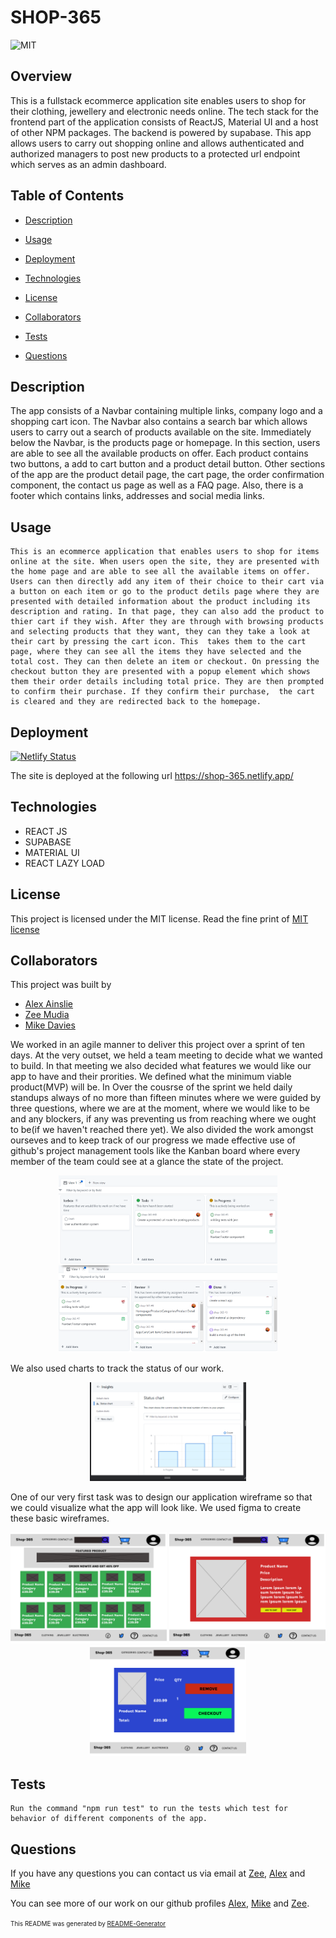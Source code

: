 # SHOP-365
![MIT](https://img.shields.io/badge/License-MIT-yellow.svg)


## Overview

This is a fullstack ecommerce application site  enables users to shop for their clothing, jewellery and electronic needs online. The tech stack for the frontend part of the application consists of ReactJS, Material UI and a host of other NPM packages. The backend is powered by supabase. This app allows users to carry out shopping online and allows authenticated and authorized managers to post new products to a protected url endpoint which serves as an admin dashboard.


## Table of Contents

* [Description](#description)

* [Usage](#usage)

* [Deployment](#deployment)

* [Technologies](#technologies)

* [License](#license)

* [Collaborators](#collaborators)

* [Tests](#tests)

* [Questions](#questions)

## Description

The app consists of a Navbar containing multiple links, company logo and a shopping cart icon. The Navbar also contains a search bar which allows users to carry out a search of products available on the site. Immediately below the Navbar, is the products page or homepage. In this section, users are able to see all the available products on offer. Each product contains two buttons, a add to cart button and a product detail button. Other sections of the app are the product detail page, the cart page, the order confirmation component, the contact us page as well as a FAQ page. Also, there is a footer which contains links, addresses and social media links.

## Usage

```
This is an ecommerce application that enables users to shop for items online at the site. When users open the site, they are presented with the home page and are able to see all the available items on offer. Users can then directly add any item of their choice to their cart via a button on each item or go to the product detils page where they are presented with detailed information about the product including its description and rating. In that page, they can also add the product to thier cart if they wish. After they are through with browsing products and selecting products that they want, they can they take a look at their cart by pressing the cart icon. This  takes them to the cart page, where they can see all the items they have selected and the total cost. They can then delete an item or checkout. On pressing the checkout button they are presented with a popup element which shows them their order details including total price. They are then prompted to confirm their purchase. If they confirm their purchase,  the cart is cleared and they are redirected back to the homepage.
```

## Deployment

[![Netlify Status](https://api.netlify.com/api/v1/badges/e649b3ec-2c1c-42f4-9882-f4439cbebf97/deploy-status)](https://app.netlify.com/sites/shop-365/deploys)

The site is deployed at the following url https://shop-365.netlify.app/


## Technologies

* REACT JS
* SUPABASE
* MATERIAL UI
* REACT LAZY LOAD

## License

This project is licensed under the MIT license. Read the fine print of [MIT license](https://opensource.org/licenses/MIT)

## Collaborators

This project was built by
* [Alex Ainslie](https://github.com/AlexAins)
* [Zee Mudia](https://github.com/iosazee)
* [Mike Davies](https://github.com/welsh-bloke)

We worked in an agile manner to deliver this project over a sprint of ten days. At the very outset, we held a team meeting to decide what we wanted to build. In that meeting we also decided what features we would like our app to have and their prorities. We defined what the minimum viable product(MVP) will be. In Over the cousrse of the sprint we held daily standups always of no more than fifteen minutes where we were guided by three questions, where we are at the moment, where we would like to be and any blockers, if any was preventing us from reaching where we ought to be(if we haven't reached there yet). We also divided the work amongst ourseves and to keep track of our progress we made effective use of github's project management tools like the Kanban board where every member of the team could see at a glance the state of the project.
<div display="flex" align="center" >
<img src="./src/assets/kanban_board.png"  width="350"  />
<img src="./src/assets/kanban_board1.png" width="350" />
</div>

We also used charts to track the status of our work.
<div align="center" >
<img src="./src/assets/status_chart.png" width="250"  />
</div>

One of our very first task was to design our application wireframe so that we could visualize what the app will look like. We used figma to create these basic wireframes.
<div align="center">
<img src="./src/assets/wireframe1.png" width="250"  />
<img src="./src/assets/wireframe2.png" width="250"  />
<img src="./src/assets/wireframe3.png" width="250"  />
</div>

## Tests

```
Run the command "npm run test" to run the tests which test for behavior of different components of the app.
```

## Questions

If you have any questions you can contact us via email at [Zee](iosazee1@gmail.com), [Alex](alex.ainslie99@gmail.com) and [Mike](Mike@originet.co.uk)

You can see more of our work on our github profiles [Alex](https://github.com/AlexAins), [Mike](https://github.com/welsh-bloke) and [Zee](https://github.com/iosazee).


<font size="1">This README was generated by [README-Generator](https://github.com/iosazee/README-Generator)</font>
